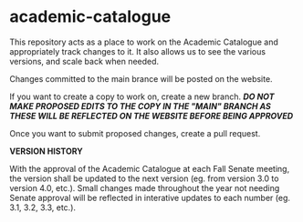# academic-catalogue

This repository acts as a place to work on the Academic Catalogue and appropriately track changes to it. It also allows us to see the various versions, and scale back when needed.

Changes committed to the main brance will be posted on the website.

If you want to create a copy to work on, create a new branch. ***DO NOT MAKE PROPOSED EDITS TO THE COPY IN THE "MAIN" BRANCH AS THESE WILL BE REFLECTED ON THE WEBSITE BEFORE BEING APPROVED***

Once you want to submit proposed changes, create a pull request.

**VERSION HISTORY**

With the approval of the Academic Catalogue at each Fall Senate meeting, the version shall be updated to the next version (eg. from version 3.0 to version 4.0, etc.). Small changes made throughout the year not needing Senate approval will be reflected in interative updates to each number (eg. 3.1, 3.2, 3.3, etc.).
